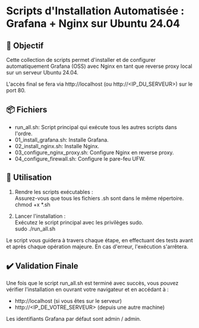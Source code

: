# **Scripts d'Installation Automatisée : Grafana \+ Nginx sur Ubuntu 24.04**

## **🎯 Objectif**

Cette collection de scripts permet d'installer et de configurer automatiquement Grafana (OSS) avec Nginx en tant que reverse proxy local sur un serveur Ubuntu 24.04.

L'accès final se fera via http://localhost (ou http://\<IP\_DU\_SERVEUR\>) sur le port 80\.

## **📦 Fichiers**

* run\_all.sh: Script principal qui exécute tous les autres scripts dans l'ordre.  
* 01\_install\_grafana.sh: Installe Grafana.  
* 02\_install\_nginx.sh: Installe Nginx.  
* 03\_configure\_nginx\_proxy.sh: Configure Nginx en reverse proxy.  
* 04\_configure\_firewall.sh: Configure le pare-feu UFW.

## **🚀 Utilisation**

1. Rendre les scripts exécutables :  
   Assurez-vous que tous les fichiers .sh sont dans le même répertoire.  
   chmod \+x \*.sh

2. Lancer l'installation :  
   Exécutez le script principal avec les privilèges sudo.  
   sudo ./run\_all.sh

Le script vous guidera à travers chaque étape, en effectuant des tests avant et après chaque opération majeure. En cas d'erreur, l'exécution s'arrêtera.

## **✔️ Validation Finale**

Une fois que le script run\_all.sh est terminé avec succès, vous pouvez vérifier l'installation en ouvrant votre navigateur et en accédant à :

* http://localhost (si vous êtes sur le serveur)  
* http://\<IP\_DE\_VOTRE\_SERVEUR\> (depuis une autre machine)

Les identifiants Grafana par défaut sont admin / admin.